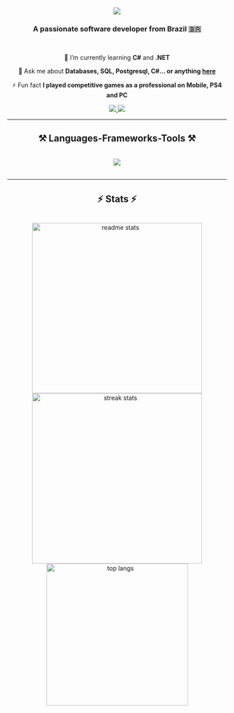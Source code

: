 <h1 align="center">
    <img src="https://readme-typing-svg.herokuapp.com/?font=OpenSans&size=40&center=true&vCenter=true&width=800&height=100&color=368CF7&duration=5000&lines=Hello+There!+👋;+I'm+Guilherme+Yokokura!+🖥️;" />
</h1>

<h3 align="center">A passionate software developer from Brazil 🇧🇷</h3>

<br/>

<div align="center">
 
 🌱 I’m currently learning **C#** and **.NET**

💬 Ask me about **Databases, SQL, Postgresql, C#... or anything [here](https://github.com/gtadayukey/gtadayukey/issues/1)**

⚡ Fun fact **I played competitive games as a professional on Mobile, PS4 and PC**

 </div>

 <div align="center"> 
  <a href="mailto:contato.guilhermeyok@gmail.com">
    <img src="https://img.shields.io/badge/Gmail-333333?style=for-the-badge&logo=gmail&logoColor=red" />
  </a>
  <a href="https://www.linkedin.com/in/guilherme-yokokura-396856232/" target="_blank">
    <img src="https://img.shields.io/badge/LinkedIn-0077B5?style=for-the-badge&logo=linkedin&logoColor=white" target="_blank" />
  </a>
</div>

 <hr/>
 
<h2 align="center">⚒️ Languages-Frameworks-Tools ⚒️</h2>
<br/>
<div align="center">
    <img src="https://skillicons.dev/icons?i=cs,dotnet,visualstudio,postgresql,mysql,git,github,python,flask,javascript,html,css,bootstrap"/>
</div>

<br/>
<hr/>

<h2 align="center">⚡ Stats ⚡</h2>
<br>
<div align=center>
  <img width=390 src="https://github-readme-stats-salesp07.vercel.app/api?username=gtadayukey&show_icons=true&theme=transparent&rank_icon=github&border_radius=10" alt="readme stats" /><br>
  <img width=390 src="https://github-readme-streak-stats-salesp07.vercel.app/?user=gtadayukey&theme=transparent&border_radius=10" alt="streak stats"/><br>
  <img width=325 align="center" src="https://github-readme-stats-salesp07.vercel.app/api/top-langs/?username=gtadayukey&hide=HTML&langs_count=8&layout=compact&theme=transparent&border_radius=10&size_weight=0.5&count_weight=0.5&exclude_repo=github-readme-stats" alt="top langs" />
</div>



